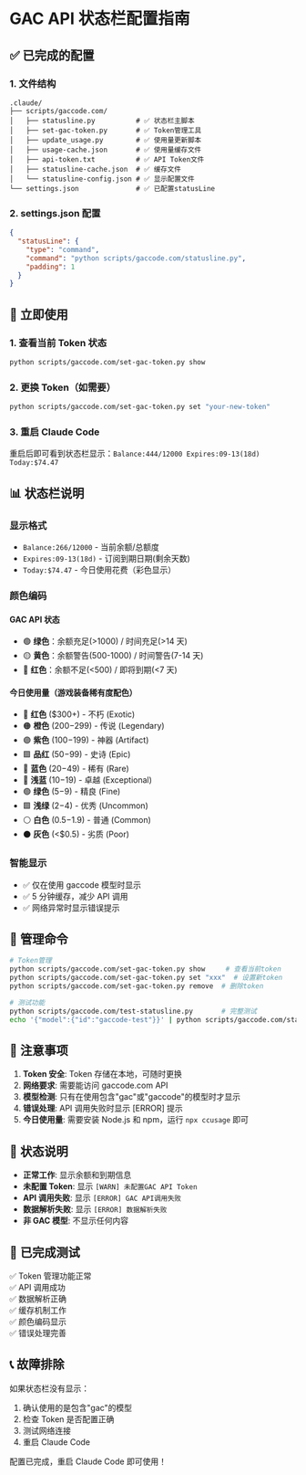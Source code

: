 # GAC API 状态栏配置指南

## ✅ 已完成的配置

### 1. 文件结构

```
.claude/
├── scripts/gaccode.com/
│   ├── statusline.py          # ✅ 状态栏主脚本
│   ├── set-gac-token.py       # ✅ Token管理工具
│   ├── update_usage.py        # ✅ 使用量更新脚本
│   ├── usage-cache.json       # ✅ 使用量缓存文件
│   ├── api-token.txt          # ✅ API Token文件
│   ├── statusline-cache.json  # ✅ 缓存文件
│   └── statusline-config.json # ✅ 显示配置文件
└── settings.json              # ✅ 已配置statusLine
```

### 2. settings.json 配置

```json
{
  "statusLine": {
    "type": "command",
    "command": "python scripts/gaccode.com/statusline.py",
    "padding": 1
  }
}
```

## 🚀 立即使用

### 1. 查看当前 Token 状态

```bash
python scripts/gaccode.com/set-gac-token.py show
```

### 2. 更换 Token（如需要）

```bash
python scripts/gaccode.com/set-gac-token.py set "your-new-token"
```

### 3. 重启 Claude Code

重启后即可看到状态栏显示：`Balance:444/12000 Expires:09-13(18d) Today:$74.47`

## 📊 状态栏说明

### 显示格式

- `Balance:266/12000` - 当前余额/总额度
- `Expires:09-13(18d)` - 订阅到期日期(剩余天数)
- `Today:$74.47` - 今日使用花费（彩色显示）

### 颜色编码

#### GAC API 状态
- 🟢 **绿色**：余额充足(>1000) / 时间充足(>14 天)
- 🟡 **黄色**：余额警告(500-1000) / 时间警告(7-14 天)
- 🔴 **红色**：余额不足(<500) / 即将到期(<7 天)

#### 今日使用量（游戏装备稀有度配色）
- 🔴 **红色** ($300+) - 不朽 (Exotic)
- 🟠 **橙色** ($200-$299) - 传说 (Legendary)  
- 🟣 **紫色** ($100-$199) - 神器 (Artifact)
- 🟪 **品红** ($50-$99) - 史诗 (Epic)
- 🔵 **蓝色** ($20-$49) - 稀有 (Rare)
- 🔷 **浅蓝** ($10-$19) - 卓越 (Exceptional)
- 🟢 **绿色** ($5-$9) - 精良 (Fine)
- 🟩 **浅绿** ($2-$4) - 优秀 (Uncommon)
- ⚪ **白色** ($0.5-$1.9) - 普通 (Common)
- ⚫ **灰色** (<$0.5) - 劣质 (Poor)

### 智能显示

- ✅ 仅在使用 gaccode 模型时显示
- ✅ 5 分钟缓存，减少 API 调用
- ✅ 网络异常时显示错误提示

## 🔧 管理命令

```bash
# Token管理
python scripts/gaccode.com/set-gac-token.py show     # 查看当前token
python scripts/gaccode.com/set-gac-token.py set "xxx"  # 设置新token
python scripts/gaccode.com/set-gac-token.py remove  # 删除token

# 测试功能
python scripts/gaccode.com/test-statusline.py       # 完整测试
echo '{"model":{"id":"gaccode-test"}}' | python scripts/gaccode.com/statusline.py  # 直接测试
```

## 📝 注意事项

1. **Token 安全**: Token 存储在本地，可随时更换
2. **网络要求**: 需要能访问 gaccode.com API
3. **模型检测**: 只有在使用包含"gac"或"gaccode"的模型时才显示
4. **错误处理**: API 调用失败时显示 [ERROR] 提示
5. **今日使用量**: 需要安装 Node.js 和 npm，运行 `npx ccusage` 即可

## 🎯 状态说明

- **正常工作**: 显示余额和到期信息
- **未配置 Token**: 显示 `[WARN] 未配置GAC API Token`
- **API 调用失败**: 显示 `[ERROR] GAC API调用失败`
- **数据解析失败**: 显示 `[ERROR] 数据解析失败`
- **非 GAC 模型**: 不显示任何内容

## 🔄 已完成测试

✅ Token 管理功能正常  
✅ API 调用成功  
✅ 数据解析正确  
✅ 缓存机制工作  
✅ 颜色编码显示  
✅ 错误处理完善

## 📞 故障排除

如果状态栏没有显示：

1. 确认使用的是包含"gac"的模型
2. 检查 Token 是否配置正确
3. 测试网络连接
4. 重启 Claude Code

配置已完成，重启 Claude Code 即可使用！
